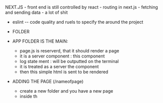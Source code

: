 NEXT.JS
    - front end is still controlled by react 
    -  routing in next.js
    - fetching and sending data 
    - a lot of shit

- eslint -- code quality and ruels to specify the around the project
- FOLDER
- APP FOLDER IS THE MAIN:
    - page.js is reserverd, that it should render a page
    - it is a server component : this component
    - log state ment : will be outputted on the terminal
    - it is treated as a server the component
    - then this simple html is sent to be rendered

- ADDING THE PAGE (/nameofpage)
    - create a new folder and you have a new page
    - inside th